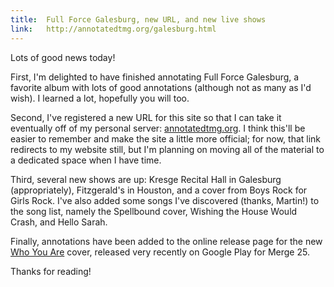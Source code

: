 ```yaml
---
title:  Full Force Galesburg, new URL, and new live shows
link:   http://annotatedtmg.org/galesburg.html
---
```


Lots of good news today!

First, I'm delighted to have finished annotating Full Force Galesburg, a
favorite album with lots of good annotations (although not as many as I'd
wish). I learned a lot, hopefully you will too.

Second, I've registered a new URL for this site so that I can take it
eventually off of my personal server:
[annotatedtmg.org](http://annotatedtmg.org). I think this'll be easier to
remember and make the site a little more official; for now, that link
redirects to my website still, but I'm planning on moving all of the
material to a dedicated space when I have time.

Third, several new shows are up: Kresge Recital Hall in Galesburg
(appropriately), Fitzgerald's in Houston, and a cover from Boys Rock for
Girls Rock. I've also added some songs I've discovered (thanks, Martin!)
to the song list, namely the Spellbound cover, Wishing the House Would
Crash, and Hello Sarah.

Finally, annotations have been added to the online release page for the
new [Who You Are](http://annotatedtmg.org/online.html#who) cover, released
very recently on Google Play for Merge 25.

Thanks for reading!
